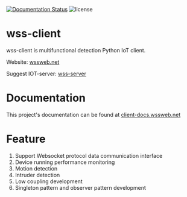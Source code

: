 
[![Documentation Status](https://readthedocs.org/projects/wss-client/badge/?version=latest)](https://wss-client.readthedocs.io/en/latest/?badge=latest)
![license](https://img.shields.io/github/license/Haozheng-Li/wss-client)

# wss-client

wss-client is multifunctional detection Python IoT client. 

Website: [wssweb.net](https://wssweb.net/)

Suggest IOT-server: [wss-server](https://github.com/Haozheng-Li/wss-server/blob/master/README.md)

# Documentation

This project's documentation can be found at [client-docs.wssweb.net](https://wss-client.readthedocs.io/en/latest/)

# Feature

1. Support Websocket protocol data communication interface
2. Device running performance monitoring
3. Motion detection
4. Intruder detection
5. Low coupling development
6. Singleton pattern and observer pattern development



